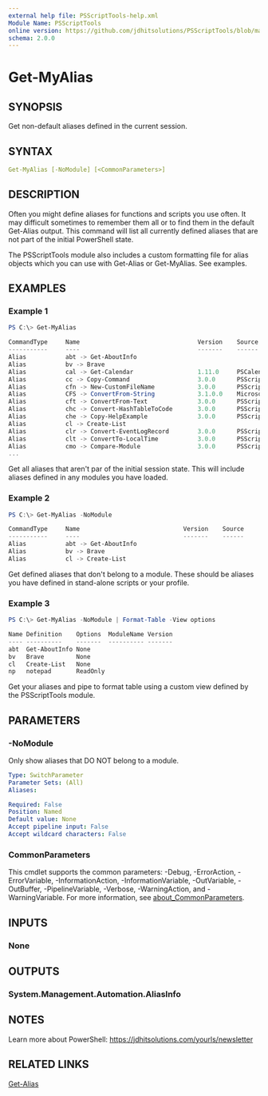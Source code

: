 ```yaml
---
external help file: PSScriptTools-help.xml
Module Name: PSScriptTools
online version: https://github.com/jdhitsolutions/PSScriptTools/blob/master/docs/Get-MyAlias.md
schema: 2.0.0
---
```


# Get-MyAlias

## SYNOPSIS

Get non-default aliases defined in the current session.

## SYNTAX

```yaml
Get-MyAlias [-NoModule] [<CommonParameters>]
```

## DESCRIPTION

Often you might define aliases for functions and scripts you use often. It may difficult sometimes to remember them all or to find them in the default Get-Alias output. This command will list all currently defined aliases that are not part of the initial PowerShell state.

The PSScriptTools module also includes a custom formatting file for alias objects which you can use with Get-Alias or Get-MyAlias. See examples.

## EXAMPLES

### Example 1

```powershell
PS C:\> Get-MyAlias

CommandType     Name                                 Version    Source
-----------     ----                                 -------    ------
Alias           abt -> Get-AboutInfo
Alias           bv -> Brave
Alias           cal -> Get-Calendar                  1.11.0     PSCalendar
Alias           cc -> Copy-Command                   3.0.0      PSScriptTools
Alias           cfn -> New-CustomFileName            3.0.0      PSScriptTools
Alias           CFS -> ConvertFrom-String            3.1.0.0    Microsoft.Po...
Alias           cft -> ConvertFrom-Text              3.0.0      PSScriptTools
Alias           chc -> Convert-HashTableToCode       3.0.0      PSScriptTools
Alias           che -> Copy-HelpExample              3.0.0      PSScriptTools
Alias           cl -> Create-List
Alias           clr -> Convert-EventLogRecord        3.0.0      PSScriptTools
Alias           clt -> ConvertTo-LocalTime           3.0.0      PSScriptTools
Alias           cmo -> Compare-Module                3.0.0      PSScriptTools
...
```

Get all aliases that aren't par of the initial session state. This will include aliases defined in any modules you have loaded.

### Example 2

```powershell
PS C:\> Get-MyAlias -NoModule

CommandType     Name                             Version    Source
-----------     ----                             -------    ------
Alias           abt -> Get-AboutInfo
Alias           bv -> Brave
Alias           cl -> Create-List
```

Get defined aliases that don't belong to a module. These should be aliases you have defined in stand-alone scripts or your profile.

### Example 3

```powershell
PS C:\> Get-MyAlias -NoModule | Format-Table -View options

Name Definition    Options  ModuleName Version
---- ----------    -------  ---------- -------
abt  Get-AboutInfo None
bv   Brave         None
cl   Create-List   None
np   notepad       ReadOnly
```

Get your aliases and pipe to format table using a custom view defined by the PSScriptTools module.

## PARAMETERS

### -NoModule

Only show aliases that DO NOT belong to a module.

```yaml
Type: SwitchParameter
Parameter Sets: (All)
Aliases:

Required: False
Position: Named
Default value: None
Accept pipeline input: False
Accept wildcard characters: False
```

### CommonParameters

This cmdlet supports the common parameters: -Debug, -ErrorAction, -ErrorVariable, -InformationAction, -InformationVariable, -OutVariable, -OutBuffer, -PipelineVariable, -Verbose, -WarningAction, and -WarningVariable. For more information, see [about_CommonParameters](http://go.microsoft.com/fwlink/?LinkID=113216).

## INPUTS

### None

## OUTPUTS

### System.Management.Automation.AliasInfo

## NOTES

Learn more about PowerShell: https://jdhitsolutions.com/yourls/newsletter

## RELATED LINKS

[Get-Alias]()
